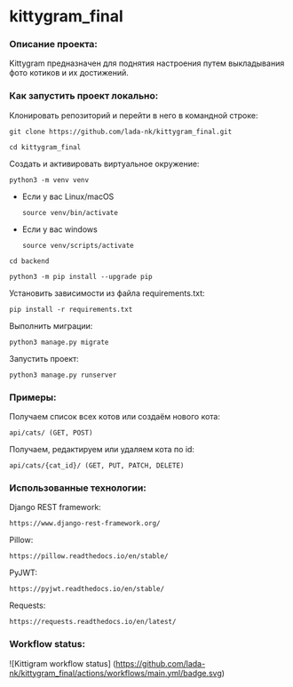 # kittygram_final
### Описание проекта:

Kittygram предназначен для поднятия настроения путем выкладывания фото котиков и их достижений.

### Как запустить проект локально:

Клонировать репозиторий и перейти в него в командной строке:

```
git clone https://github.com/lada-nk/kittygram_final.git
```

```
cd kittygram_final
```

Cоздать и активировать виртуальное окружение:

```
python3 -m venv venv
```

* Если у вас Linux/macOS

    ```
    source venv/bin/activate
    ```

* Если у вас windows

    ```
    source venv/scripts/activate
    ```

```
cd backend
```

```
python3 -m pip install --upgrade pip
```

Установить зависимости из файла requirements.txt:

```
pip install -r requirements.txt
```

Выполнить миграции:

```
python3 manage.py migrate
```

Запустить проект:

```
python3 manage.py runserver
```

### Примеры:

Получаем список всех котов или создаём нового кота:

```
api/cats/ (GET, POST)
```

Получаем, редактируем или удаляем кота по id:

```
api/cats/{cat_id}/ (GET, PUT, PATCH, DELETE)
```


### Использованные технологии:

Django REST framework:

```
https://www.django-rest-framework.org/
```

Pillow:

```
https://pillow.readthedocs.io/en/stable/
```

PyJWT:

```
https://pyjwt.readthedocs.io/en/stable/
```

Requests:

```
https://requests.readthedocs.io/en/latest/
```

### Workflow status:

![Kittigram workflow status]
(https://github.com/lada-nk/kittygram_final/actions/workflows/main.yml/badge.svg)
